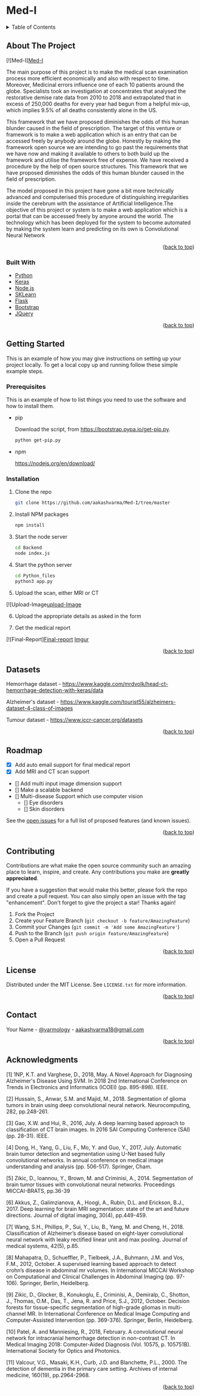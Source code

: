 # Med-I

<div id="top"></div>
<!--
*** Thanks for checking out Med-I. Med-I stands for medical Eye. 
*** If you have a suggestion that would make this better, 
*** please fork the repo and create a pull request
*** or simply open an issue with the tag "enhancement".
*** Don't forget to give the project a star!
*** Thanks again! Now go create something AMAZING! :D
-->


<!-- TABLE OF CONTENTS -->
<details>
  <summary>Table of Contents</summary>
  <ol>
    <li>
      <a href="#about-the-project">About The Project</a>
      <ul>
        <li><a href="#built-with">Built With</a></li>
      </ul>
    </li>
    <li>
      <a href="#getting-started">Getting Started</a>
      <ul>
        <li><a href="#prerequisites">Prerequisites</a></li>
        <li><a href="#installation">Installation</a></li>
      </ul>
    </li>
    <li><a href="#usage">Usage</a></li>
    <li><a href="#roadmap">Roadmap</a></li>
    <li><a href="#contributing">Contributing</a></li>
    <li><a href="#license">License</a></li>
    <li><a href="#contact">Contact</a></li>
    <li><a href="#acknowledgments">Acknowledgments</a></li>
  </ol>
</details>



<!-- ABOUT THE PROJECT -->
## About The Project

[![Med-I][Med-I](https://i.imgur.com/QdUs5UC.png)


The main purpose of this project is to make the medical scan examination process more efficient economically and also with respect to time. Moreover, Medicinal errors influence one of each 10 patients around the globe. Specialists took an investigation at concentrates that analysed the restorative demise rate data from 2010 to 2018 and extrapolated that in excess of 250,000 deaths for every year had begun from a helpful mix-up, which implies 9.5% of all deaths consistently alone in the US. 

This framework that we have proposed diminishes the odds of this human blunder caused in the field of prescription. The target of this venture or framework is to make a web application which is an entry that can be accessed freely by anybody around the globe. Honestly by making the framework open source we are intending to go past the requirements that we have now and making it available to others to both build up the framework and utilise the framework free of expense. We have received a procedure by the help of open source structures. This framework that we have proposed diminishes the odds of this human blunder caused in the field of prescription. 

The model proposed in this project have gone a bit more technically advanced and computerised this procedure of distinguishing irregularities inside the cerebrum with the assistance of Artificial Intelligence.The objective of this project or system is to make a web application which is a portal that can be accessed freely by anyone around the world. The technology which has been deployed for the system to become automated by making the system learn and predicting on its own is Convolutional Neural Network

<p align="right">(<a href="#top">back to top</a>)</p>



### Built With

* [Python](https://www.python.org/)
* [Keras](https://keras.io/)
* [Node.js](https://nodejs.org/en/)
* [SKLearn](https://scikit-learn.org/stable/)
* [Flask](https://flask.palletsprojects.com/en/2.0.x/)
* [Bootstrap](https://getbootstrap.com)
* [JQuery](https://jquery.com)

<p align="right">(<a href="#top">back to top</a>)</p>



<!-- GETTING STARTED -->
## Getting Started

This is an example of how you may give instructions on setting up your project locally.
To get a local copy up and running follow these simple example steps.

### Prerequisites

This is an example of how to list things you need to use the software and how to install them.
* pip

  Download the script, from https://bootstrap.pypa.io/get-pip.py.
  ```sh
  python get-pip.py
  ```
* npm

  https://nodejs.org/en/download/

### Installation

1. Clone the repo

   ```sh
   git clone https://github.com/aakashvarma/Med-I/tree/master
   ```
2. Install NPM packages

   ```sh
   npm install
   ```
3. Start the node server

   ```sh
   cd Backend
   node index.js
   ```
4. Start the python server

   ```sh
   cd Python_files
   python3 app.py
   ```
5. Upload the scan, either MRI or CT

[![Upload-Image[upload-Image](https://i.imgur.com/7DOXtzT.png)

6. Upload the appropriate details as asked in the form

7. Get the medical report

[![Final-Report][Final-report](https://i.imgur.com/41KsUR9.png)
[Imgur](https://i.imgur.com/7DOXtzT.png)

<p align="right">(<a href="#top">back to top</a>)</p>



<!-- USAGE EXAMPLES -->
## Datasets

Hemorrhage dataset - https://www.kaggle.com/mrdvolk/head-ct-hemorrhage-detection-with-keras/data

Alzheimer's dataset - https://www.kaggle.com/tourist55/alzheimers-dataset-4-class-of-images

Tumour dataset - https://www.iccr-cancer.org/datasets


<p align="right">(<a href="#top">back to top</a>)</p>



<!-- ROADMAP -->
## Roadmap

- [x] Add auto email support for final medical report
- [x] Add MRI and CT scan support
- [] Add multi input image dimension support
- [] Make a scalable backend
- [] Multi-disease Support which use computer vision
    - [] Eye disorders
    - [] Skin disorders

See the [open issues](https://github.com/othneildrew/Best-README-Template/issues) for a full list of proposed features (and known issues).

<p align="right">(<a href="#top">back to top</a>)</p>



<!-- CONTRIBUTING -->
## Contributing

Contributions are what make the open source community such an amazing place to learn, inspire, and create. Any contributions you make are **greatly appreciated**.

If you have a suggestion that would make this better, please fork the repo and create a pull request. You can also simply open an issue with the tag "enhancement".
Don't forget to give the project a star! Thanks again!

1. Fork the Project
2. Create your Feature Branch (`git checkout -b feature/AmazingFeature`)
3. Commit your Changes (`git commit -m 'Add some AmazingFeature'`)
4. Push to the Branch (`git push origin feature/AmazingFeature`)
5. Open a Pull Request

<p align="right">(<a href="#top">back to top</a>)</p>



<!-- LICENSE -->
## License

Distributed under the MIT License. See `LICENSE.txt` for more information.

<p align="right">(<a href="#top">back to top</a>)</p>



<!-- CONTACT -->
## Contact

Your Name - [@varmology](https://twitter.com/varmology) - aakashvarma18@gmail.com

<p align="right">(<a href="#top">back to top</a>)</p>



<!-- ACKNOWLEDGMENTS -->
## Acknowledgments


[1]	1NP, K.T. and Varghese, D., 2018, May. A Novel Approach for Diagnosing Alzheimer's Disease Using SVM. In 2018 2nd International Conference on Trends in Electronics and Informatics (ICOEI) (pp. 895-898). IEEE.

[2]	Hussain, S., Anwar, S.M. and Majid, M., 2018. Segmentation of glioma tumors in brain using deep convolutional neural network. Neurocomputing, 282, pp.248-261.

[3]	Gao, X.W. and Hui, R., 2016, July. A deep learning based approach to classification of CT brain images. In 2016 SAI Computing Conference (SAI) (pp. 28-31). IEEE.

[4]	Dong, H., Yang, G., Liu, F., Mo, Y. and Guo, Y., 2017, July. Automatic brain tumor detection and segmentation using U-Net based fully convolutional networks. In annual conference on medical image understanding and analysis (pp. 506-517). Springer, Cham.

[5]	Zikic, D., Ioannou, Y., Brown, M. and Criminisi, A., 2014. Segmentation of brain tumor tissues with convolutional neural networks. Proceedings MICCAI-BRATS, pp.36-39

[6]	Akkus, Z., Galimzianova, A., Hoogi, A., Rubin, D.L. and Erickson, B.J., 2017. Deep learning for brain MRI segmentation: state of the art and future directions. Journal of digital imaging, 30(4), pp.449-459.

[7[	Wang, S.H., Phillips, P., Sui, Y., Liu, B., Yang, M. and Cheng, H., 2018. Classification of Alzheimer’s disease based on eight-layer convolutional neural network with leaky rectified linear unit and max pooling. Journal of medical systems, 42(5), p.85.

[8]	Mahapatra, D., Schueffler, P., Tielbeek, J.A., Buhmann, J.M. and Vos, F.M., 2012, October. A supervised learning based approach to detect crohn’s disease in abdominal mr volumes. In International MICCAI Workshop on Computational and Clinical Challenges in Abdominal Imaging (pp. 97-106). Springer, Berlin, Heidelberg.

[9]	Zikic, D., Glocker, B., Konukoglu, E., Criminisi, A., Demiralp, C., Shotton, J., Thomas, O.M., Das, T., Jena, R. and Price, S.J., 2012, October. Decision forests for tissue-specific segmentation of high-grade gliomas in multi-channel MR. In International Conference on Medical Image Computing and Computer-Assisted Intervention (pp. 369-376). Springer, Berlin, Heidelberg.

[10]	Patel, A. and Manniesing, R., 2018, February. A convolutional neural network for intracranial hemorrhage detection in non-contrast CT. In Medical Imaging 2018: Computer-Aided Diagnosis (Vol. 10575, p. 105751B). International Society for Optics and Photonics.

[11]	Valcour, V.G., Masaki, K.H., Curb, J.D. and Blanchette, P.L., 2000. The  detection of dementia in the primary care setting. Archives of internal medicine, 160(19), pp.2964-2968.

<p align="right">(<a href="#top">back to top</a>)</p>


